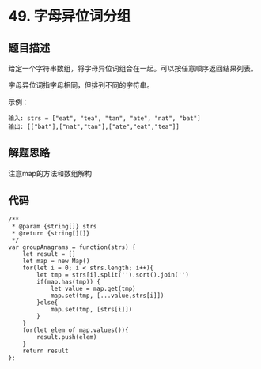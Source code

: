# 49. 字母异位词分组

## 题目描述
给定一个字符串数组，将字母异位词组合在一起。可以按任意顺序返回结果列表。

字母异位词指字母相同，但排列不同的字符串。


示例：
```
输入: strs = ["eat", "tea", "tan", "ate", "nat", "bat"]
输出: [["bat"],["nat","tan"],["ate","eat","tea"]]
``` 

## 解题思路
注意map的方法和数组解构

## 代码
```
/**
 * @param {string[]} strs
 * @return {string[][]}
 */
var groupAnagrams = function(strs) {
    let result = []
    let map = new Map()
    for(let i = 0; i < strs.length; i++){
        let tmp = strs[i].split('').sort().join('')
        if(map.has(tmp)) {
            let value = map.get(tmp)
            map.set(tmp, [...value,strs[i]])
        }else{
            map.set(tmp, [strs[i]])
        }
    }
    for(let elem of map.values()){
        result.push(elem)
    }
    return result
};
```